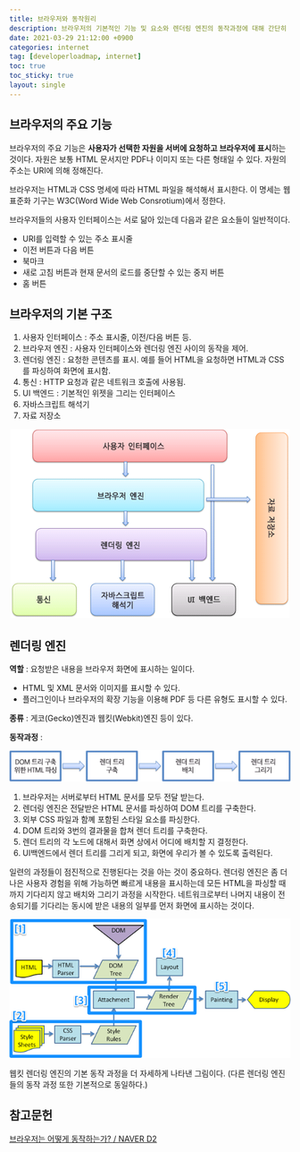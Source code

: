 ```yaml
---
title: 브라우저와 동작원리
description: 브라우저의 기본적인 기능 및 요소와 렌더링 엔진의 동작과정에 대해 간단히 알아봅니다.
date: 2021-03-29 21:12:00 +0900
categories: internet
tag: [developerloadmap, internet]
toc: true
toc_sticky: true
layout: single 
---
```


##  브라우저의 주요 기능

브라우저의 주요 기능은 **사용자가 선택한 자원을 서버에 요청하고 브라우저에 표시**하는 것이다. 자원은 보통 HTML 문서지만 PDF나 이미지 또는 다른 형태일 수 있다. 자원의 주소는 URI에 의해 정해진다.

브라우저는 HTML과 CSS 명세에 따라 HTML 파일을 해석해서 표시한다. 이 명세는 웹 표준화 기구는 W3C(Word Wide Web Consrotium)에서 정한다.



브라우저들의 사용자 인터페이스는 서로 닮아 있는데 다음과 같은 요소들이 일반적이다.

* URI를 입력할 수 있는 주소 표시줄
* 이전 버튼과 다음 버튼
* 북마크
* 새로 고침 버튼과 현재 문서의 로드를 중단할 수 있는 중지 버튼
* 홈 버튼



## 브라우저의 기본 구조

1. 사용자 인터페이스 : 주소 표시줄, 이전/다음 버튼 등.
2. 브라우저 엔진 : 사용자 인터페이스와 렌더링 엔진 사이의 동작을 제어.
3. 렌더링 엔진 : 요청한 콘텐츠를 표시. 예를 들어 HTML을 요청하면 HTML과 CSS를 파싱하여 화면에 표시함.
4. 통신 : HTTP 요청과 같은 네트워크 호출에 사용됨.
5. UI 백엔드 : 기본적인 위젯을 그리는 인터페이스
6. 자바스크립트 해석기
7. 자료 저장소

<p align="center">
       <img src="/images/2021-03-29/helloworld-59361-1.png" alt="" style="zoom: 100%;" />
   </p>

## 렌더링 엔진

**역할** : 요청받은 내용을 브라우저 화면에 표시하는 일이다.

- HTML 및 XML 문서와 이미지를 표시할 수 있다.
- 플러그인이나 브라우저의 확장 기능을 이용해 PDF 등 다른 유형도 표시할 수 있다.

**종류** : 게코(Gecko)엔진과 웹킷(Webkit)엔진 등이 있다.

**동작과정** :

<p align="center">
       <img src="/images/2021-03-29/helloworld-59361-2.png" alt="" style="zoom: 100%;" />
   </p>

1. 브라우저는 서버로부터 HTML 문서를 모두 전달 받는다.
2. 렌더링 엔진은 전달받은 HTML 문서를 파싱하여 DOM 트리를 구축한다.
3. 외부 CSS 파일과 함꼐 포함된 스타일 요소를 파싱한다.
4. DOM 트리와 3번의 결과물을 합쳐 렌더 트리를 구축한다.
5. 렌더 트리의 각 노드에 대해서 화면 상에서 어디에 배치할 지 결정한다.
6. UI백엔드에서 렌더 트리를 그리게 되고, 화면에 우리가 볼 수 있도록 출력된다.
  
일련의 과정들이 점진적으로 진행된다는 것을 아는 것이 중요하다. 렌더링 엔진은 좀 더 나은 사용자 경험을 위해 가능하면 빠르게 내용을 표시하는데 모든 HTML을 파싱할 때까지 기다리지 않고 배치와 그리기 과정을 시작한다. 네트워크로부터 나머지 내용이 전송되기를 기다리는 동시에 받은 내용의 일부를 먼저 화면에 표시하는 것이다.

<p align="center">
       <img src="/images/2021-03-29/webkitrenderingengine.png" alt="" style="zoom: 100%;" />
   </p>

웹킷 렌더링 엔진의 기본 동작 과정을 더 자세하게 나타낸 그림이다. (다른 렌더링 엔진들의 동작 과정 또한 기본적으로 동일하다.)



## 참고문헌

[ 브라우저는 어떻게 동작하는가? / NAVER D2](https://d2.naver.com/helloworld/59361)
